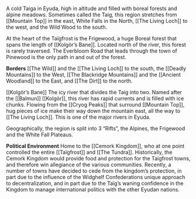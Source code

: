 A cold Taiga in Eyuda, high in altitude and filled with boreal forests and alpine meadows. Sometimes called the Taig, this region stretches from [[Mountain Top]] in the east, White Falls in the North, [[The Living Loch]] to the west, and the Wild Wood to the south. 

At the heart of the Taïgfrost is the Frigewood, a huge Boreal forest that spans the length of [[Kolgör’s Bane]]. Located north of the river, this forest is rarely traversed. The Everbloom Road that leads through the town of Pinewood is the only path in and out of the forest. 


**Borders**
[[The Wild]] and the [[The Living Loch]] to the south, the [[Deadly Mountains]] to the West, [[The Blackridge Mountains]] and the [[Ancient Woodland]] to the East, and [[The Dirt]] to the north.

[[Kolgör’s Bane]]
The icy river that divides the Taig into two. Named after the [[Balmun]] [[Kolgör]], this river has rapid currents and is filled with ice chunks. Flowing from the [[Cryog Peaks]] that surround [[Mountain Top]], hug pieces of ice make their way down the mountain east, all the way to [[The Living Loch]]. This is one of the major rivers in Eyuda. 

Geographically, the region is split into 3 “Rifts”, the Alpines, the Frigewood and the White Fall Plateaus. 

**Political Environment**
Home to the [[Cemork Kingdom]], who at one point controlled the entire [[Taïgfrost]] and [[The Tundra]]. Historically, the Cemork Kingdom would provide food and protection for the Taigfrost towns, and therefore win allegiance of the various communities. Recently, a number of towns have decided to cede from the kingdom’s protection, in part due to the influence of the Widghelf Confederations unique approach to decentralization, and in part due to the Taïg’s waning confidence in the Kingdom to manage international politics with the other Eyudan nations. 